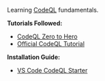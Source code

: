 Learning [CodeQL](https://codeql.github.com/) fundamentals.

**Tutorials Followed:**

- [CodeQL Zero to Hero](https://github.blog/developer-skills/github/codeql-zero-to-hero-part-2-getting-started-with-codeql/)
- [Official CodeQL Tutorial](https://codeql.github.com/docs/writing-codeql-queries/ql-tutorials/)

**Installation Guide:**

- [VS Code CodeQL Starter](https://github.com/github/vscode-codeql-starter)
